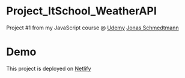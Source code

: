 # Project_ItSchool_WeatherAPI

Project #1 from my JavaScript course @ [Udemy](https://www.udemy.com/course/the-complete-javascript-course/) [Jonas Schmedtmann](https://github.com/jonasschmedtmann)

# Demo
This project is deployed on [Netlify](https://proiect-itschool-vremeait-alinsima.netlify.app/)
